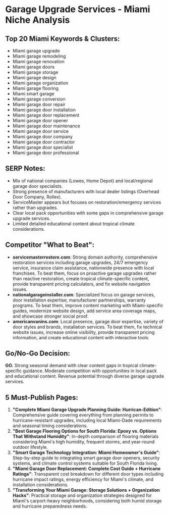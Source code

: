 # Garage Upgrade Services - Miami Niche Analysis

## Top 20 Miami Keywords & Clusters:
- Miami garage upgrade
- Miami garage remodeling
- Miami garage renovation
- Miami garage doors
- Miami garage storage
- Miami garage design
- Miami garage organization
- Miami garage flooring
- Miami smart garage
- Miami garage conversion
- Miami garage door repair
- Miami garage door installation
- Miami garage door replacement
- Miami garage door opener
- Miami garage door maintenance
- Miami garage door service
- Miami garage door company
- Miami garage door contractor
- Miami garage door specialist
- Miami garage door professional

## SERP Notes:
- Mix of national companies (Lowes, Home Depot) and local/regional garage door specialists.
- Strong presence of manufacturers with local dealer listings (Overhead Door Company, Rollex).
- ServiceMaster appears but focuses on restoration/emergency services rather than upgrades.
- Clear local pack opportunities with some gaps in comprehensive garage upgrade services.
- Limited detailed educational content about tropical climate considerations.

## Competitor "What to Beat":
- **servicemasterrestore.com**: Strong domain authority, comprehensive restoration services including garage upgrades, 24/7 emergency service, insurance claim assistance, nationwide presence with local franchises. To beat them, focus on proactive garage upgrades rather than reactive restoration, create tropical climate-specific content, provide transparent pricing calculators, and fix website navigation issues.
- **nationalgarageinstaller.com**: Specialized focus on garage services, door installation expertise, manufacturer partnerships, warranty programs. To beat them, improve content marketing with Miami-specific guides, modernize website design, add service area coverage maps, and showcase stronger social proof.
- **americanvanins.com**: Local presence, garage door expertise, variety of door styles and brands, installation services. To beat them, fix technical website issues, increase online visibility, provide transparent pricing information, and create educational content with interactive tools.

## Go/No-Go Decision:
**GO.** Strong seasonal demand with clear content gaps in tropical climate-specific guidance. Moderate competition with opportunities in local pack and educational content. Revenue potential through diverse garage upgrade services.

## 5 Must-Publish Pages:
1.  **"Complete Miami Garage Upgrade Planning Guide: Hurrican-Edition"**: Comprehensive guide covering everything from planning permits to hurricane-resistant upgrades, including local Miami-Dade requirements and seasonal timing considerations.
2.  **"Best Garage Flooring Options for South Florida: Epoxy vs. Options That Withstand Humidity"**: In-depth comparison of flooring materials considering Miami's high humidity, frequent storms, and year-round outdoor lifestyle.
3.  **"Smart Garage Technology Integration: Miami Homeowner's Guide"**: Step-by-step guide to integrating smart garage door openers, security systems, and climate control systems suitable for South Florida living.
4.  **"Miami Garage Door Replacement: Complete Cost Guide + Hurricane Ratings"**: Transparent cost breakdown for different door types including hurricane impact ratings, energy efficiency for Miami's climate, and installation considerations.
5.  **"Transforming Your Miami Garage: Storage Solutions + Organization Hacks"**: Practical storage and organization strategies designed for Miami's carport-heavy neighborhoods, considering both humid storage and hurricane preparedness needs.
